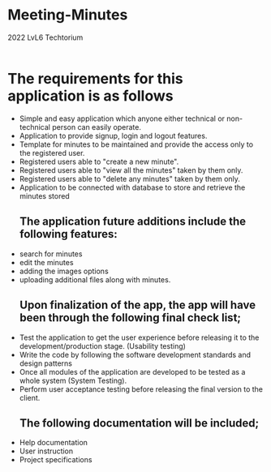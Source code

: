 # Meeting-Minutes
2022 LvL6 Techtorium
<br><br>

<h1>The requirements for this application is as follows</h1>
<ul style=“list-style-type:disc”>
<p>
<li>Simple and easy application which anyone either technical or non-technical person can easily operate.</li>
<li>Application to provide signup, login and logout features.</li>
<li>Template for minutes to be maintained and provide the access only to the registered user.</li>
<li>Registered users able to "create a new minute".</li>
<li>Registered users able to "view all the minutes" taken by them only.</li>
<li>Registered users able to "delete any minutes" taken by them only.</li>
<li>Application to be connected with database to store and retrieve the minutes stored</li></p>

<h2>The application future additions include the following features:</h2>
<p><li>search for minutes</li>
<li>edit the minutes</li>
<li>adding the images options</li>
<li>uploading additional files along with minutes.</li></p>

<h2>Upon finalization of the app, the app will have been through the following final check list;</h2>
<p><li>Test the application to get the user experience before releasing it to the development/production stage. (Usability testing)</li>
<li>Write the code by following the software development standards and design patterns</li>
<li>Once all modules of the application are developed to be tested as a whole system (System Testing).</li>
<li>Perform user acceptance testing before releasing the final version to the client.</li></p>

<h2>The following documentation will be included;</h2>
<p><li>Help documentation</li>
<li>User instruction</li>
<li>Project specifications</li></p>
</ul>
